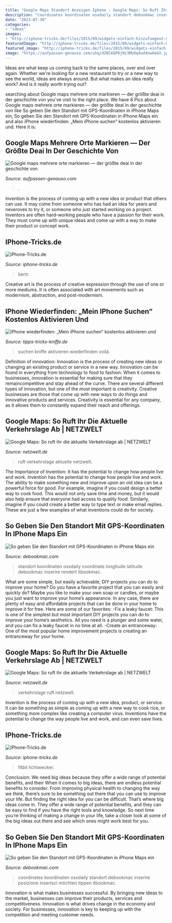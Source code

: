 ```yaml
---
title: "Google Maps Standort Anzeigen Iphone : Google Maps: So Ruft Ihr Die Aktuelle Verkehrslage Ab"
description: "Coordinates koordinaten osxdaily standort debookmac inserire posizione inserisci möchten tippen itbookmac"
date: "2023-07-30"
categories:
- "ideas"
images:
- "http://iphone-tricks.de/files/2015/09/widgets-einfach-hinzufuegen2-min-768x1365-350x622.png"
featuredImage: "http://iphone-tricks.de/files/2015/09/widgets-einfach-hinzufuegen2-min-768x1365-350x622.png"
featured_image: "http://iphone-tricks.de/files/2015/09/widgets-einfach-hinzufuegen2-min-768x1365-350x622.png"
image: "https://aufpassen-genauso.com/uhq/dZNl6QP8jMz3MUXq4ud4nwHaGV.jpg"
---
```



Ideas are what keep us coming back to the same places, over and over again. Whether we're looking for a new restaurant to try or a new way to see the world, ideas are always around. But what makes an idea really work? And is it really worth trying out?

	

		
searching about Google maps mehrere orte markieren — der größte deai in der geschichte von you've visit to the right place. We have 8 Pics about Google maps mehrere orte markieren — der größte deai in der geschichte von like So geben Sie den Standort mit GPS-Koordinaten in iPhone Maps ein, So geben Sie den Standort mit GPS-Koordinaten in iPhone Maps ein and also iPhone wiederfinden: „Mein iPhone suchen“ kostenlos aktivieren und. Here it is:
		
    
## Google Maps Mehrere Orte Markieren — Der Größte Deai In Der Geschichte Von

<img loading=lazy src="https://aufpassen-genauso.com/uhq/dZNl6QP8jMz3MUXq4ud4nwHaGV.jpg" onerror="this.onerror=null;this.src='https://tse1.mm.bing.net/th?id=OIP.iHuqTEpR4K1uX6KCCs7jtwAAAA&amp;pid=15.1';" alt="Google maps mehrere orte markieren — der größte deai in der geschichte von">

_Source: aufpassen-genauso.com_

>. 

	

Invention is the process of coming up with a new idea or product that others can use. It may come from someone who has had an idea for years and neveroves to try it, or someone who just started working on a project. Inventors are often hard-working people who have a passion for their work. They must come up with unique ideas and come up with a way to make their product or concept work.

    
## IPhone-Tricks.de

<img loading=lazy src="http://iphone-tricks.de/files/2017/05/speicher-optimieren-aktivieren-apple-music-min-590x509.jpg" onerror="this.onerror=null;this.src='https://tse2.mm.bing.net/th?id=OIP.VtiCwakm5K5_S3s9DcqjWgHaGY&amp;pid=15.1';" alt="iPhone-Tricks.de">

_Source: iphone-tricks.de_

>bertr. 

	

Creative art is the process of creative expression through the use of one or more mediums. It is often associated with art movements such as modernism, abstraction, and post-modernism.

    
## IPhone Wiederfinden: „Mein IPhone Suchen“ Kostenlos Aktivieren Und

<img loading=lazy src="http://www.tipps-tricks-kniffe.de/wp-content/uploads/2010/11/mein-iphone-suchen-button.jpg" onerror="this.onerror=null;this.src='https://tse2.mm.bing.net/th?id=OIP.CZ6Eas7R7A4F-ERfIwyQAwHaEh&amp;pid=15.1';" alt="iPhone wiederfinden: „Mein iPhone suchen“ kostenlos aktivieren und">

_Source: tipps-tricks-kniffe.de_

>suchen kniffe aktivieren wiederfinden voilá. 

	

Definition of innovation:
Innovation is the process of creating new ideas or changing an existing product or service in a new way. Innovation can be found in everything from technology to food to fashion. When it comes to businesses, innovation is essential for making sure that they remaincompetitive and stay ahead of the curve. There are several different types of innovation, but one of the most important is creativity. Creative businesses are those that come up with new ways to do things and innovative products and services. Creativity is essential for any company, as it allows them to constantly expand their reach and offerings.

    
## Google Maps: So Ruft Ihr Die Aktuelle Verkehrslage Ab | NETZWELT

<img loading=lazy src="https://img.netzwelt.de/dw864_dh486_sw0_sh0_sx0_sy0_sr16x9_nu1/picture/original/2017/07/maps-verkehr-ios3png-214067.png" onerror="this.onerror=null;this.src='https://tse1.mm.bing.net/th?id=OIP.GeK1LyaC8pJlyiQO6Eb_-gHaEK&amp;pid=15.1';" alt="Google Maps: So ruft ihr die aktuelle Verkehrslage ab | NETZWELT">

_Source: netzwelt.de_

>ruft verkehrslage aktuelle netzwelt. 

	

The Importance of Invention: It has the potential to change how people live and work.
Invention has the potential to change how people live and work. The ability to make something new and improve upon an old idea can be a powerful force for good. For example, imagine if you could design a better way to cook food. This would not only save time and money, but it would also help ensure that everyone had access to quality food. Similarly, imagine if you could create a better way to type text or make email replies. These are just a few examples of what inventions could do for society.

    
## So Geben Sie Den Standort Mit GPS-Koordinaten In IPhone Maps Ein

<img loading=lazy src="https://debookmac.com/images/how-to-input-location-with-gps-coordinates-on-iphone-maps_5.jpg" onerror="this.onerror=null;this.src='https://tse1.mm.bing.net/th?id=OIP.ZzSAfA1qCuymgr-Tu2EwwAAAAA&amp;pid=15.1';" alt="So geben Sie den Standort mit GPS-Koordinaten in iPhone Maps ein">

_Source: debookmac.com_

>standort koordinaten osxdaily coordinate longitude latitude debookmac inserire rendert itbookmac. 

	

What are some simple, but easily achievable, DIY projects you can do to improve your home?
Do you have a favorite project that you can easily and quickly do? Maybe you like to make your own soap or candles, or maybe you just want to improve your home’s appearance. In any case, there are plenty of easy and affordable projects that can be done in your home to improve it for free. Here are some of our favorites: 
-Fix a leaky faucet: This is one of the simplest but most important DIY projects you can do to improve your home’s aesthetics. All you need is a plunger and some water, and you can fix a leaky faucet in no time at all. 
-Create an entranceway: One of the most popular home improvement projects is creating an entranceway for your home.

    
## Google Maps: So Ruft Ihr Die Aktuelle Verkehrslage Ab | NETZWELT

<img loading=lazy src="https://img.netzwelt.de/dw864_dh486_sw0_sh0_sx0_sy0_sr16x9_nu1/picture/original/2017/07/maps-verkehr-ios2png-214066.png" onerror="this.onerror=null;this.src='https://tse2.mm.bing.net/th?id=OIP.rqL8NMl8iD-jVTxKc37W_QHaEK&amp;pid=15.1';" alt="Google Maps: So ruft ihr die aktuelle Verkehrslage ab | NETZWELT">

_Source: netzwelt.de_

>verkehrslage ruft netzwelt. 

	

Invention is the process of coming up with a new idea, product, or service. It can be something as simple as coming up with a new way to cook rice, or something more complex like creating a computer virus. Inventions have the potential to change the way people live and work, and can even save lives.

    
## IPhone-Tricks.de

<img loading=lazy src="http://iphone-tricks.de/files/2015/09/widgets-einfach-hinzufuegen2-min-768x1365-350x622.png" onerror="this.onerror=null;this.src='https://tse4.mm.bing.net/th?id=OIP.p7UFBav23RW194J6GzTFoAAAAA&amp;pid=15.1';" alt="iPhone-Tricks.de">

_Source: iphone-tricks.de_

>fitbit lichtwecker. 

	

Conclusion: We need big ideas because they offer a wide range of potential benefits, and their
When it comes to big ideas, there are endless potential benefits to consider. From improving physical health to changing the way we think, there’s sure to be something out there that you can use to improve your life. But finding the right idea for you can be difficult. That’s where big ideas come in. They offer a wide range of potential benefits, and they can be easy to find if you have the right tools and knowledge. So next time you’re thinking of making a change in your life, take a closer look at some of the big ideas out there and see which ones might work best for you.

    
## So Geben Sie Den Standort Mit GPS-Koordinaten In IPhone Maps Ein

<img loading=lazy src="https://debookmac.com/images/how-to-input-location-with-gps-coordinates-on-iphone-maps_2.jpg" onerror="this.onerror=null;this.src='https://tse2.mm.bing.net/th?id=OIP.vXhU7FWk8msNEftKyqD19wAAAA&amp;pid=15.1';" alt="So geben Sie den Standort mit GPS-Koordinaten in iPhone Maps ein">

_Source: debookmac.com_

>coordinates koordinaten osxdaily standort debookmac inserire posizione inserisci möchten tippen itbookmac. 

	

Innovation is what makes businesses successful. By bringing new ideas to the market, businesses can improve their products, services and competitiveness. Innovation is what drives change in the economy and society. For businesses, innovation is key to keeping up with the competition and meeting customer needs.

